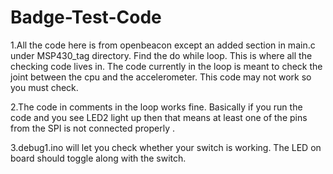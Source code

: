 Badge-Test-Code
===============
1.All the code here is from openbeacon except an added section in main.c under MSP430_tag directory. Find the do while loop. 
This is where all the checking code lives in. The code currently in the loop is meant to check the joint between the cpu and the 
accelerometer. This code may not work so you must check.

2.The code in comments in the loop works fine. Basically if you run the code and you see LED2 light up then that means at least one of the pins
from the SPI is not connected properly .

3.debug1.ino will let you check whether your switch is working. The LED on board should toggle along with the switch.